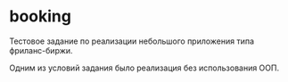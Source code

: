 # booking

Тестовое задание по реализации небольшого приложения типа фриланс-биржи.

Одним из условий задания было реализация без использования ООП.

